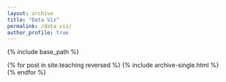 ```yaml
---
layout: archive
title: "Data Viz"
permalink: /data_viz/
author_profile: true
---
```


{% include base_path %}

{% for post in site.teaching reversed %}
  {% include archive-single.html %}
{% endfor %}
